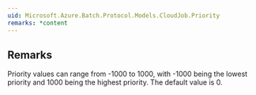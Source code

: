 ```yaml
---  
uid: Microsoft.Azure.Batch.Protocol.Models.CloudJob.Priority  
remarks: *content  
---  
```

  
## Remarks  
 Priority values can range from -1000 to 1000, with -1000 being             the lowest priority and 1000 being the highest priority. The             default value is 0.